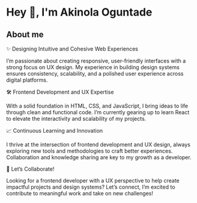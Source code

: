 # Hey 👋, I'm Akinola Oguntade


## About me

✨ Designing Intuitive and Cohesive Web Experiences

I’m passionate about creating responsive, user-friendly interfaces with a strong focus on UX design. My experience in building design systems ensures consistency, scalability, and a polished user experience across digital platforms.

🛠️ Frontend Development and UX Expertise

With a solid foundation in HTML, CSS, and JavaScript, I bring ideas to life through clean and functional code. I’m currently gearing up to learn React to elevate the interactivity and scalability of my projects.

📈 Continuous Learning and Innovation

I thrive at the intersection of frontend development and UX design, always exploring new tools and methodologies to craft better experiences. Collaboration and knowledge sharing are key to my growth as a developer.

🤝 Let’s Collaborate!

Looking for a frontend developer with a UX perspective to help create impactful projects and design systems? 
Let’s connect, I’m excited to contribute to meaningful work and take on new challenges!











<!--
**Mr-Akinola/Mr-Akinola** is a ✨ _special_ ✨ repository because its `README.md` (this file) appears on your GitHub profile.

Here are some ideas to get you started:

- 🔭 I’m currently working on ...
- 🌱 I’m currently learning ...
- 👯 I’m looking to collaborate on ...
- 🤔 I’m looking for help with ...
- 💬 Ask me about ...
- 📫 How to reach me: ...
- 😄 Pronouns: ...
- ⚡ Fun fact: ...
-->
